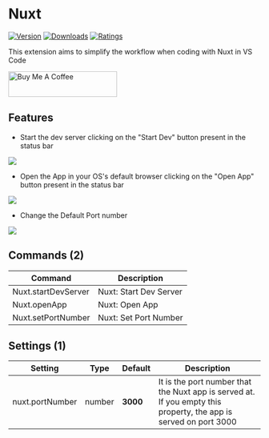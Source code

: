 # Nuxt

<p><a href="https://marketplace.visualstudio.com/items?itemName=allanoricil.nuxt-vscode-extension" target="_blank" rel="noreferrer noopener"><img src="https://vsmarketplacebadge.apphb.com/version/allanoricil.nuxt-vscode-extension.svg?style=for-the-badge&colorA=252526&colorB=43A047&label=VERSION" alt="Version"></a>
<a href="https://marketplace.visualstudio.com/items?itemName=allanoricil.nuxt-vscode-extension" target="_blank" rel="noreferrer noopener"><img src="https://vsmarketplacebadge.apphb.com/downloads/allanoricil.nuxt-vscode-extension.svg?style=for-the-badge&colorA=252526&colorB=43A047&label=DOWNLOADS" alt="Downloads"></a>
<a href="https://marketplace.visualstudio.com/items?itemName=allanoricil.nuxt-vscode-extension" target="_blank" rel="noreferrer noopener"><img src="https://vsmarketplacebadge.apphb.com/rating-star/allanoricil.nuxt-vscode-extension.svg?style=for-the-badge&colorA=252526&colorB=43A047&label=RATING" alt="Ratings"></a></p>

This extension aims to simplify the workflow when coding with Nuxt in VS Code

<a href="https://www.buymeacoffee.com/allanoricil" target="_blank"><img src="https://cdn.buymeacoffee.com/buttons/default-orange.png" alt="Buy Me A Coffee" style="height: 51px !important;width: 217px !important;" ></a>

## Features

- Start the dev server clicking on the "Start Dev" button present in the status bar

<img src="https://drive.google.com/uc?id=1yhkQn3ZvMSDn3ELaDdpgPTtsHyEY_-Fq"></img>

- Open the App in your OS's default browser clicking on the "Open App" button present in the status bar

<img src="https://drive.google.com/uc?id=1oD9cnv3nw5AcyJwQoscEAJsrzPj_dgeE"></img>

- Change the Default Port number

<img src="https://drive.google.com/uc?id=1LOq7hI5gkVmJaUsReWyEjfAsedkTHSIy"></img>


<!-- COMMANDS_START -->
## Commands (2)

|Command|Description|
|-|-|
|Nuxt.startDevServer|Nuxt: Start Dev Server|
|Nuxt.openApp|Nuxt: Open App|
|Nuxt.setPortNumber|Nuxt: Set Port Number|
<!-- COMMANDS_END -->

<!-- SETTINGS_START -->
## Settings (1)

|Setting|Type|Default|Description|
|-|-|-|-|
|nuxt.portNumber|number|**3000**|It is the port number that the Nuxt app is served at. If you empty this property, the app is served on port 3000|
<!-- SETTINGS_END -->